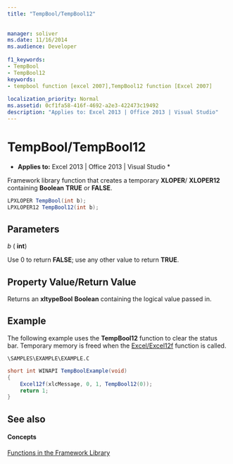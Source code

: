 ```yaml
---
title: "TempBool/TempBool12"
 
 
manager: soliver
ms.date: 11/16/2014
ms.audience: Developer
 
f1_keywords:
- TempBool
- TempBool12
keywords:
- tempbool function [excel 2007],TempBool12 function [Excel 2007]
 
localization_priority: Normal
ms.assetid: 0cf1fa58-416f-4692-a2e3-422473c19492
description: "Applies to: Excel 2013 | Office 2013 | Visual Studio"
---
```


# TempBool/TempBool12

 * **Applies to:** Excel 2013 | Office 2013 | Visual Studio * 
  
Framework library function that creates a temporary **XLOPER**/ **XLOPER12** containing **Boolean** **TRUE** or **FALSE**.
  
```cs
LPXLOPER TempBool(int b);
LPXLOPER12 TempBool12(int b);
```

## Parameters

 _b_ ( **int**)
  
Use 0 to return **FALSE**; use any other value to return **TRUE**.
  
## Property Value/Return Value

Returns an **xltypeBool** **Boolean** containing the logical value passed in. 
  
## Example

The following example uses the **TempBool12** function to clear the status bar. Temporary memory is freed when the [Excel/Excel12f](excel-excel12f.md) function is called. 
  
 `\SAMPLES\EXAMPLE\EXAMPLE.C`
  
```cs
short int WINAPI TempBoolExample(void)
{
    Excel12f(xlcMessage, 0, 1, TempBool12(0));
    return 1;
}
```

## See also

#### Concepts

[Functions in the Framework Library](functions-in-the-framework-library.md)

